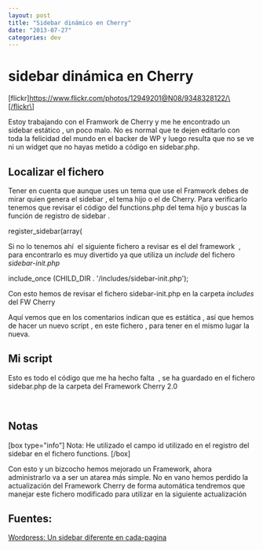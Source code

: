 ```yaml
---
layout: post
title: "Sidebar dinámico en Cherry"
date: "2013-07-27"
categories: dev
---
```


# sidebar dinámica en Cherry

\[flickr\]https://www.flickr.com/photos/12949201@N08/9348328122/\[/flickr\]

Estoy trabajando con el Framwork de Cherry y me he encontrado un sidebar estático , un poco malo. No es normal que te dejen editarlo con toda la felicidad del mundo en el backer de WP y luego resulta que no se ve ni un widget que no hayas metido a código en sidebar.php.

## Localizar el fichero

Tener en cuenta que aunque uses un tema que use el Framwork debes de mirar quien genera el sidebar , el tema hijo o el de Cherry. Para verificarlo tenemos que revisar el código del functions.php del tema hijo y buscas la función de registro de sidebar .

 
register\_sidebar(array(

Si no lo tenemos ahí  el siguiente fichero a revisar es el del framework  , para encontrarlo es muy divertido ya que utiliza un _include_ del fichero _sidebar-init.php_

 
include\_once (CHILD\_DIR . '/includes/sidebar-init.php');

Con esto hemos de revisar el fichero sidebar-init.php en la carpeta _includes_ del FW Cherry

Aquí vemos que en los comentarios indican que es estática , así que hemos de hacer un nuevo script , en este fichero , para tener en el mismo lugar la nueva.

## Mi script

Esto es todo el código que me ha hecho falta  , se ha guardado en el fichero sidebar.php de la carpeta del Framework Cherry 2.0

 

## Notas

\[box type="info"\] Nota: He utilizado el campo id utilizado en el registro del sidebar en el fichero functions. \[/box\]

Con esto y un bizcocho hemos mejorado un Framework, ahora administrarlo va a ser un atarea más simple. No en vano hemos perdido la actualización del Framework Cherry de forma automática tendremos que manejar este fichero modificado para utilizar en la siguiente actualización

## Fuentes:

[Wordpress: Un sidebar diferente en cada-pagina](https://isanbi.wordpress.com/2010/11/16/wordpress-sidebar-diferente-en-cada-pagina/ "wordpress-sidebar-diferente-en-cada-pagina")
